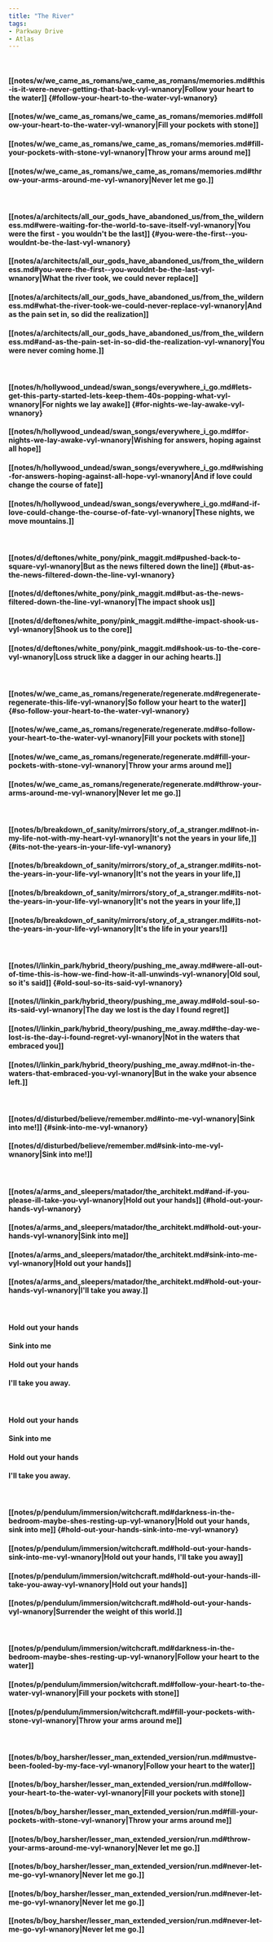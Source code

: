 ```yaml
---
title: "The River"
tags:
- Parkway Drive
- Atlas
---
```

&nbsp;
#### [[notes/w/we_came_as_romans/we_came_as_romans/memories.md#this-is-it-were-never-getting-that-back-vyl-wnanory|Follow your heart to the water]] {#follow-your-heart-to-the-water-vyl-wnanory}
#### [[notes/w/we_came_as_romans/we_came_as_romans/memories.md#follow-your-heart-to-the-water-vyl-wnanory|Fill your pockets with stone]]
#### [[notes/w/we_came_as_romans/we_came_as_romans/memories.md#fill-your-pockets-with-stone-vyl-wnanory|Throw your arms around me]]
#### [[notes/w/we_came_as_romans/we_came_as_romans/memories.md#throw-your-arms-around-me-vyl-wnanory|Never let me go.]]
&nbsp;
#### [[notes/a/architects/all_our_gods_have_abandoned_us/from_the_wilderness.md#were-waiting-for-the-world-to-save-itself-vyl-wnanory|You were the first - you wouldn't be the last]] {#you-were-the-first--you-wouldnt-be-the-last-vyl-wnanory}
#### [[notes/a/architects/all_our_gods_have_abandoned_us/from_the_wilderness.md#you-were-the-first--you-wouldnt-be-the-last-vyl-wnanory|What the river took, we could never replace]]
#### [[notes/a/architects/all_our_gods_have_abandoned_us/from_the_wilderness.md#what-the-river-took-we-could-never-replace-vyl-wnanory|And as the pain set in, so did the realization]]
#### [[notes/a/architects/all_our_gods_have_abandoned_us/from_the_wilderness.md#and-as-the-pain-set-in-so-did-the-realization-vyl-wnanory|You were never coming home.]]
&nbsp;
#### [[notes/h/hollywood_undead/swan_songs/everywhere_i_go.md#lets-get-this-party-started-lets-keep-them-40s-popping-what-vyl-wnanory|For nights we lay awake]] {#for-nights-we-lay-awake-vyl-wnanory}
#### [[notes/h/hollywood_undead/swan_songs/everywhere_i_go.md#for-nights-we-lay-awake-vyl-wnanory|Wishing for answers, hoping against all hope]]
#### [[notes/h/hollywood_undead/swan_songs/everywhere_i_go.md#wishing-for-answers-hoping-against-all-hope-vyl-wnanory|And if love could change the course of fate]]
#### [[notes/h/hollywood_undead/swan_songs/everywhere_i_go.md#and-if-love-could-change-the-course-of-fate-vyl-wnanory|These nights, we move mountains.]]
&nbsp;
#### [[notes/d/deftones/white_pony/pink_maggit.md#pushed-back-to-square-vyl-wnanory|But as the news filtered down the line]] {#but-as-the-news-filtered-down-the-line-vyl-wnanory}
#### [[notes/d/deftones/white_pony/pink_maggit.md#but-as-the-news-filtered-down-the-line-vyl-wnanory|The impact shook us]]
#### [[notes/d/deftones/white_pony/pink_maggit.md#the-impact-shook-us-vyl-wnanory|Shook us to the core]]
#### [[notes/d/deftones/white_pony/pink_maggit.md#shook-us-to-the-core-vyl-wnanory|Loss struck like a dagger in our aching hearts.]]
&nbsp;
#### [[notes/w/we_came_as_romans/regenerate/regenerate.md#regenerate-regenerate-this-life-vyl-wnanory|So follow your heart to the water]] {#so-follow-your-heart-to-the-water-vyl-wnanory}
#### [[notes/w/we_came_as_romans/regenerate/regenerate.md#so-follow-your-heart-to-the-water-vyl-wnanory|Fill your pockets with stone]]
#### [[notes/w/we_came_as_romans/regenerate/regenerate.md#fill-your-pockets-with-stone-vyl-wnanory|Throw your arms around me]]
#### [[notes/w/we_came_as_romans/regenerate/regenerate.md#throw-your-arms-around-me-vyl-wnanory|Never let me go.]]
&nbsp;
#### [[notes/b/breakdown_of_sanity/mirrors/story_of_a_stranger.md#not-in-my-life-not-with-my-heart-vyl-wnanory|It's not the years in your life,]] {#its-not-the-years-in-your-life-vyl-wnanory}
#### [[notes/b/breakdown_of_sanity/mirrors/story_of_a_stranger.md#its-not-the-years-in-your-life-vyl-wnanory|It's not the years in your life,]]
#### [[notes/b/breakdown_of_sanity/mirrors/story_of_a_stranger.md#its-not-the-years-in-your-life-vyl-wnanory|It's not the years in your life,]]
#### [[notes/b/breakdown_of_sanity/mirrors/story_of_a_stranger.md#its-not-the-years-in-your-life-vyl-wnanory|It's the life in your years!]]
&nbsp;
#### [[notes/l/linkin_park/hybrid_theory/pushing_me_away.md#were-all-out-of-time-this-is-how-we-find-how-it-all-unwinds-vyl-wnanory|Old soul, so it's said]] {#old-soul-so-its-said-vyl-wnanory}
#### [[notes/l/linkin_park/hybrid_theory/pushing_me_away.md#old-soul-so-its-said-vyl-wnanory|The day we lost is the day I found regret]]
#### [[notes/l/linkin_park/hybrid_theory/pushing_me_away.md#the-day-we-lost-is-the-day-i-found-regret-vyl-wnanory|Not in the waters that embraced you]]
#### [[notes/l/linkin_park/hybrid_theory/pushing_me_away.md#not-in-the-waters-that-embraced-you-vyl-wnanory|But in the wake your absence left.]]
&nbsp;
#### [[notes/d/disturbed/believe/remember.md#into-me-vyl-wnanory|Sink into me!]] {#sink-into-me-vyl-wnanory}
#### [[notes/d/disturbed/believe/remember.md#sink-into-me-vyl-wnanory|Sink into me!]]
&nbsp;
#### [[notes/a/arms_and_sleepers/matador/the_architekt.md#and-if-you-please-ill-take-you-vyl-wnanory|Hold out your hands]] {#hold-out-your-hands-vyl-wnanory}
#### [[notes/a/arms_and_sleepers/matador/the_architekt.md#hold-out-your-hands-vyl-wnanory|Sink into me]]
#### [[notes/a/arms_and_sleepers/matador/the_architekt.md#sink-into-me-vyl-wnanory|Hold out your hands]]
#### [[notes/a/arms_and_sleepers/matador/the_architekt.md#hold-out-your-hands-vyl-wnanory|I'll take you away.]]
&nbsp;
#### Hold out your hands
#### Sink into me
#### Hold out your hands
#### I'll take you away.
&nbsp;
#### Hold out your hands
#### Sink into me
#### Hold out your hands
#### I'll take you away.
&nbsp;
#### [[notes/p/pendulum/immersion/witchcraft.md#darkness-in-the-bedroom-maybe-shes-resting-up-vyl-wnanory|Hold out your hands, sink into me]] {#hold-out-your-hands-sink-into-me-vyl-wnanory}
#### [[notes/p/pendulum/immersion/witchcraft.md#hold-out-your-hands-sink-into-me-vyl-wnanory|Hold out your hands, I'll take you away]]
#### [[notes/p/pendulum/immersion/witchcraft.md#hold-out-your-hands-ill-take-you-away-vyl-wnanory|Hold out your hands]]
#### [[notes/p/pendulum/immersion/witchcraft.md#hold-out-your-hands-vyl-wnanory|Surrender the weight of this world.]]
&nbsp;
#### [[notes/p/pendulum/immersion/witchcraft.md#darkness-in-the-bedroom-maybe-shes-resting-up-vyl-wnanory|Follow your heart to the water]]
#### [[notes/p/pendulum/immersion/witchcraft.md#follow-your-heart-to-the-water-vyl-wnanory|Fill your pockets with stone]]
#### [[notes/p/pendulum/immersion/witchcraft.md#fill-your-pockets-with-stone-vyl-wnanory|Throw your arms around me]]
&nbsp;
#### [[notes/b/boy_harsher/lesser_man_extended_version/run.md#mustve-been-fooled-by-my-face-vyl-wnanory|Follow your heart to the water]]
#### [[notes/b/boy_harsher/lesser_man_extended_version/run.md#follow-your-heart-to-the-water-vyl-wnanory|Fill your pockets with stone]]
#### [[notes/b/boy_harsher/lesser_man_extended_version/run.md#fill-your-pockets-with-stone-vyl-wnanory|Throw your arms around me]]
#### [[notes/b/boy_harsher/lesser_man_extended_version/run.md#throw-your-arms-around-me-vyl-wnanory|Never let me go.]]
#### [[notes/b/boy_harsher/lesser_man_extended_version/run.md#never-let-me-go-vyl-wnanory|Never let me go.]]
#### [[notes/b/boy_harsher/lesser_man_extended_version/run.md#never-let-me-go-vyl-wnanory|Never let me go.]]
#### [[notes/b/boy_harsher/lesser_man_extended_version/run.md#never-let-me-go-vyl-wnanory|Never let me go.]]
